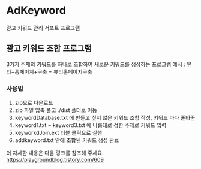 # AdKeyword
광고 키워드 관리 서포트 프로그램

## 광고 키워드 조합 프로그램
3가지 주제의 키워드를 하나로 조합하여 새로운 키워드를 생성하는 프로그램
예시 : 뷰티+홈페이지+구축 = 뷰티홈페이지구축
### 사용법
1. zip으로 다운로드
2. zip 파일 압축 풀고 ./dist 폴더로 이동
3. keywordDatabase.txt 에 만들고 싶지 않은 키워드 조합 작성, 키워드 마다 줄바꿈
4. keyword1.txt ~ keyword3.txt 에 나름대로 정한 주제로 키워드 입력
5. keyworkdJoin.ext 더블 클릭으로 실행
6. addkeyword.txt 안에 조합된 키워드 생성 완료

더 자세한 내용은 다음 링크를 참조해 주세요.
https://playgroundblog.tistory.com/609